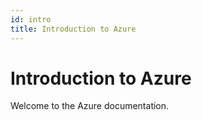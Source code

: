 ```yaml
---
id: intro
title: Introduction to Azure
---
```


# Introduction to Azure

Welcome to the Azure documentation.
